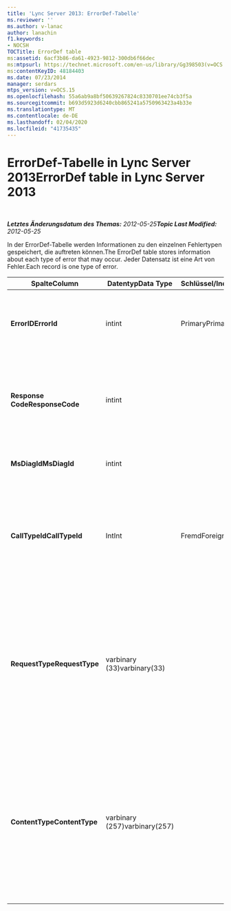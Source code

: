 ```yaml
---
title: 'Lync Server 2013: ErrorDef-Tabelle'
ms.reviewer: ''
ms.author: v-lanac
author: lanachin
f1.keywords:
- NOCSH
TOCTitle: ErrorDef table
ms:assetid: 6acf3b86-da61-4923-9812-300db6f66dec
ms:mtpsurl: https://technet.microsoft.com/en-us/library/Gg398503(v=OCS.15)
ms:contentKeyID: 48184403
ms.date: 07/23/2014
manager: serdars
mtps_version: v=OCS.15
ms.openlocfilehash: 55a6ab9a8bf50639267824c8330701ee74cb3f5a
ms.sourcegitcommit: b693d5923d6240cbb865241a5750963423a4b33e
ms.translationtype: MT
ms.contentlocale: de-DE
ms.lasthandoff: 02/04/2020
ms.locfileid: "41735435"
---
```

<div data-xmlns="http://www.w3.org/1999/xhtml">

<div class="topic" data-xmlns="http://www.w3.org/1999/xhtml" data-msxsl="urn:schemas-microsoft-com:xslt" data-cs="http://msdn.microsoft.com/en-us/">

<div data-asp="http://msdn2.microsoft.com/asp">

# <a name="errordef-table-in-lync-server-2013"></a><span data-ttu-id="4c5b3-102">ErrorDef-Tabelle in Lync Server 2013</span><span class="sxs-lookup"><span data-stu-id="4c5b3-102">ErrorDef table in Lync Server 2013</span></span>

</div>

<div id="mainSection">

<div id="mainBody">

<span> </span>

<span data-ttu-id="4c5b3-103">_**Letztes Änderungsdatum des Themas:** 2012-05-25_</span><span class="sxs-lookup"><span data-stu-id="4c5b3-103">_**Topic Last Modified:** 2012-05-25_</span></span>

<span data-ttu-id="4c5b3-104">In der ErrorDef-Tabelle werden Informationen zu den einzelnen Fehlertypen gespeichert, die auftreten können.</span><span class="sxs-lookup"><span data-stu-id="4c5b3-104">The ErrorDef table stores information about each type of error that may occur.</span></span> <span data-ttu-id="4c5b3-105">Jeder Datensatz ist eine Art von Fehler.</span><span class="sxs-lookup"><span data-stu-id="4c5b3-105">Each record is one type of error.</span></span>


<table>
<colgroup>
<col style="width: 25%" />
<col style="width: 25%" />
<col style="width: 25%" />
<col style="width: 25%" />
</colgroup>
<thead>
<tr class="header">
<th><span data-ttu-id="4c5b3-106">Spalte</span><span class="sxs-lookup"><span data-stu-id="4c5b3-106">Column</span></span></th>
<th><span data-ttu-id="4c5b3-107">Datentyp</span><span class="sxs-lookup"><span data-stu-id="4c5b3-107">Data Type</span></span></th>
<th><span data-ttu-id="4c5b3-108">Schlüssel/Index</span><span class="sxs-lookup"><span data-stu-id="4c5b3-108">Key/Index</span></span></th>
<th><span data-ttu-id="4c5b3-109">Details</span><span class="sxs-lookup"><span data-stu-id="4c5b3-109">Details</span></span></th>
</tr>
</thead>
<tbody>
<tr class="odd">
<td><p><span data-ttu-id="4c5b3-110"><strong>ErrorID</strong></span><span class="sxs-lookup"><span data-stu-id="4c5b3-110"><strong>ErrorId</strong></span></span></p></td>
<td><p><span data-ttu-id="4c5b3-111">int</span><span class="sxs-lookup"><span data-stu-id="4c5b3-111">int</span></span></p></td>
<td><p><span data-ttu-id="4c5b3-112">Primary</span><span class="sxs-lookup"><span data-stu-id="4c5b3-112">Primary</span></span></p></td>
<td><p><span data-ttu-id="4c5b3-113">Eindeutige ID-Nummer, die diese Art von Fehler kennzeichnet.</span><span class="sxs-lookup"><span data-stu-id="4c5b3-113">Unique ID number identifying this type of error.</span></span></p></td>
</tr>
<tr class="even">
<td><p><span data-ttu-id="4c5b3-114"><strong>Response Code</strong></span><span class="sxs-lookup"><span data-stu-id="4c5b3-114"><strong>ResponseCode</strong></span></span></p></td>
<td><p><span data-ttu-id="4c5b3-115">int</span><span class="sxs-lookup"><span data-stu-id="4c5b3-115">int</span></span></p></td>
<td><p> </p></td>
<td><p><span data-ttu-id="4c5b3-116">Standard mäßiger SIP-Antwortcode, der diesem Fehler zugeordnet ist.</span><span class="sxs-lookup"><span data-stu-id="4c5b3-116">Standard SIP response code associated with this error.</span></span></p></td>
</tr>
<tr class="odd">
<td><p><span data-ttu-id="4c5b3-117"><strong>MsDiagId</strong></span><span class="sxs-lookup"><span data-stu-id="4c5b3-117"><strong>MsDiagId</strong></span></span></p></td>
<td><p><span data-ttu-id="4c5b3-118">int</span><span class="sxs-lookup"><span data-stu-id="4c5b3-118">int</span></span></p></td>
<td><p> </p></td>
<td><p><span data-ttu-id="4c5b3-119">Microsoft-Diagnose-ID.</span><span class="sxs-lookup"><span data-stu-id="4c5b3-119">Microsoft Diagnostic ID.</span></span></p></td>
</tr>
<tr class="even">
<td><p><span data-ttu-id="4c5b3-120"><strong>CallTypeId</strong></span><span class="sxs-lookup"><span data-stu-id="4c5b3-120"><strong>CallTypeId</strong></span></span></p></td>
<td><p><span data-ttu-id="4c5b3-121">Int</span><span class="sxs-lookup"><span data-stu-id="4c5b3-121">Int</span></span></p></td>
<td><p><span data-ttu-id="4c5b3-122">Fremd</span><span class="sxs-lookup"><span data-stu-id="4c5b3-122">Foreign</span></span></p></td>
<td><p><span data-ttu-id="4c5b3-123">Der Typ des Anrufs.</span><span class="sxs-lookup"><span data-stu-id="4c5b3-123">Type of the call.</span></span> <span data-ttu-id="4c5b3-124">Weitere Informationen finden Sie <a href="lync-server-2013-calltype-table.md">in der Tabelle "CallType" in lync Server 2013</a> .</span><span class="sxs-lookup"><span data-stu-id="4c5b3-124">See the <a href="lync-server-2013-calltype-table.md">CallType table in Lync Server 2013</a> for more information.</span></span></p></td>
</tr>
<tr class="odd">
<td><p><span data-ttu-id="4c5b3-125"><strong>RequestType</strong></span><span class="sxs-lookup"><span data-stu-id="4c5b3-125"><strong>RequestType</strong></span></span></p></td>
<td><p><span data-ttu-id="4c5b3-126">varbinary (33)</span><span class="sxs-lookup"><span data-stu-id="4c5b3-126">varbinary(33)</span></span></p></td>
<td><p> </p></td>
<td><p><span data-ttu-id="4c5b3-127">Der Typ der fehlgeschlagenen Anforderung.</span><span class="sxs-lookup"><span data-stu-id="4c5b3-127">Type of request that failed.</span></span></p>
<p><span data-ttu-id="4c5b3-128">Diese Daten können mithilfe der folgenden Syntax in das Text Format konvertiert werden:</span><span class="sxs-lookup"><span data-stu-id="4c5b3-128">This data can be converted to text format by using this syntax:</span></span></p>
<p><code>cast(cast(RequestType as varbinary(max)) as varchar(max))</code></p></td>
</tr>
<tr class="even">
<td><p><span data-ttu-id="4c5b3-129"><strong>ContentType</strong></span><span class="sxs-lookup"><span data-stu-id="4c5b3-129"><strong>ContentType</strong></span></span></p></td>
<td><p><span data-ttu-id="4c5b3-130">varbinary (257)</span><span class="sxs-lookup"><span data-stu-id="4c5b3-130">varbinary(257)</span></span></p></td>
<td><p> </p></td>
<td><p><span data-ttu-id="4c5b3-131">Inhaltstyp der fehlgeschlagenen Anforderung.</span><span class="sxs-lookup"><span data-stu-id="4c5b3-131">Content type of the request that failed.</span></span></p>
<p><span data-ttu-id="4c5b3-132">Diese Daten können mithilfe dieser Syntax in das Text Format konvertiert werden:</span><span class="sxs-lookup"><span data-stu-id="4c5b3-132">This data can be converted to text format by using this syntaxt:</span></span></p>
<p><code>cast(cast(ContentType as varbinary(max)) as varchar(max))</code></p></td>
</tr>
</tbody>
</table>


</div>

<span> </span>

</div>

</div>

</div>

